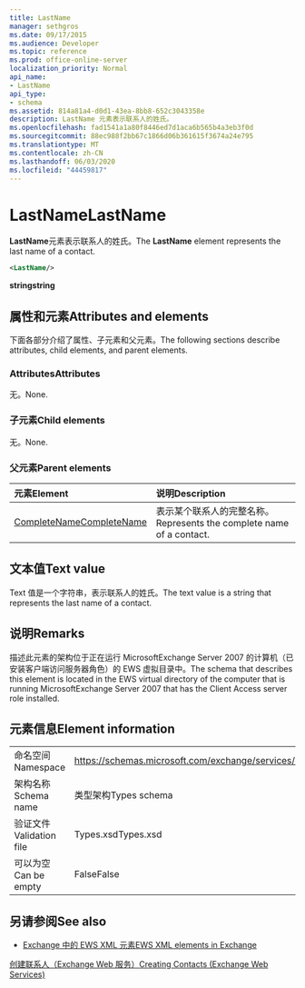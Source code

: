 ```yaml
---
title: LastName
manager: sethgros
ms.date: 09/17/2015
ms.audience: Developer
ms.topic: reference
ms.prod: office-online-server
localization_priority: Normal
api_name:
- LastName
api_type:
- schema
ms.assetid: 814a81a4-d0d1-43ea-8bb8-652c3043358e
description: LastName 元素表示联系人的姓氏。
ms.openlocfilehash: fad1541a1a80f8446ed7d1aca6b565b4a3eb3f0d
ms.sourcegitcommit: 88ec988f2bb67c1866d06b361615f3674a24e795
ms.translationtype: MT
ms.contentlocale: zh-CN
ms.lasthandoff: 06/03/2020
ms.locfileid: "44459817"
---
```

# <a name="lastname"></a><span data-ttu-id="24d90-103">LastName</span><span class="sxs-lookup"><span data-stu-id="24d90-103">LastName</span></span>

<span data-ttu-id="24d90-104">**LastName**元素表示联系人的姓氏。</span><span class="sxs-lookup"><span data-stu-id="24d90-104">The **LastName** element represents the last name of a contact.</span></span> 
  
```xml
<LastName/>
```

 <span data-ttu-id="24d90-105">**string**</span><span class="sxs-lookup"><span data-stu-id="24d90-105">**string**</span></span>
## <a name="attributes-and-elements"></a><span data-ttu-id="24d90-106">属性和元素</span><span class="sxs-lookup"><span data-stu-id="24d90-106">Attributes and elements</span></span>

<span data-ttu-id="24d90-107">下面各部分介绍了属性、子元素和父元素。</span><span class="sxs-lookup"><span data-stu-id="24d90-107">The following sections describe attributes, child elements, and parent elements.</span></span>
  
### <a name="attributes"></a><span data-ttu-id="24d90-108">Attributes</span><span class="sxs-lookup"><span data-stu-id="24d90-108">Attributes</span></span>

<span data-ttu-id="24d90-109">无。</span><span class="sxs-lookup"><span data-stu-id="24d90-109">None.</span></span>
  
### <a name="child-elements"></a><span data-ttu-id="24d90-110">子元素</span><span class="sxs-lookup"><span data-stu-id="24d90-110">Child elements</span></span>

<span data-ttu-id="24d90-111">无。</span><span class="sxs-lookup"><span data-stu-id="24d90-111">None.</span></span>
  
### <a name="parent-elements"></a><span data-ttu-id="24d90-112">父元素</span><span class="sxs-lookup"><span data-stu-id="24d90-112">Parent elements</span></span>

|<span data-ttu-id="24d90-113">**元素**</span><span class="sxs-lookup"><span data-stu-id="24d90-113">**Element**</span></span>|<span data-ttu-id="24d90-114">**说明**</span><span class="sxs-lookup"><span data-stu-id="24d90-114">**Description**</span></span>|
|:-----|:-----|
|[<span data-ttu-id="24d90-115">CompleteName</span><span class="sxs-lookup"><span data-stu-id="24d90-115">CompleteName</span></span>](completename.md) <br/> |<span data-ttu-id="24d90-116">表示某个联系人的完整名称。</span><span class="sxs-lookup"><span data-stu-id="24d90-116">Represents the complete name of a contact.</span></span>  <br/> |
   
## <a name="text-value"></a><span data-ttu-id="24d90-117">文本值</span><span class="sxs-lookup"><span data-stu-id="24d90-117">Text value</span></span>

<span data-ttu-id="24d90-118">Text 值是一个字符串，表示联系人的姓氏。</span><span class="sxs-lookup"><span data-stu-id="24d90-118">The text value is a string that represents the last name of a contact.</span></span>
  
## <a name="remarks"></a><span data-ttu-id="24d90-119">说明</span><span class="sxs-lookup"><span data-stu-id="24d90-119">Remarks</span></span>

<span data-ttu-id="24d90-120">描述此元素的架构位于正在运行 MicrosoftExchange Server 2007 的计算机（已安装客户端访问服务器角色）的 EWS 虚拟目录中。</span><span class="sxs-lookup"><span data-stu-id="24d90-120">The schema that describes this element is located in the EWS virtual directory of the computer that is running MicrosoftExchange Server 2007 that has the Client Access server role installed.</span></span>
  
## <a name="element-information"></a><span data-ttu-id="24d90-121">元素信息</span><span class="sxs-lookup"><span data-stu-id="24d90-121">Element information</span></span>

|||
|:-----|:-----|
|<span data-ttu-id="24d90-122">命名空间</span><span class="sxs-lookup"><span data-stu-id="24d90-122">Namespace</span></span>  <br/> |https://schemas.microsoft.com/exchange/services/2006/types  <br/> |
|<span data-ttu-id="24d90-123">架构名称</span><span class="sxs-lookup"><span data-stu-id="24d90-123">Schema name</span></span>  <br/> |<span data-ttu-id="24d90-124">类型架构</span><span class="sxs-lookup"><span data-stu-id="24d90-124">Types schema</span></span>  <br/> |
|<span data-ttu-id="24d90-125">验证文件</span><span class="sxs-lookup"><span data-stu-id="24d90-125">Validation file</span></span>  <br/> |<span data-ttu-id="24d90-126">Types.xsd</span><span class="sxs-lookup"><span data-stu-id="24d90-126">Types.xsd</span></span>  <br/> |
|<span data-ttu-id="24d90-127">可以为空</span><span class="sxs-lookup"><span data-stu-id="24d90-127">Can be empty</span></span>  <br/> |<span data-ttu-id="24d90-128">False</span><span class="sxs-lookup"><span data-stu-id="24d90-128">False</span></span>  <br/> |
   
## <a name="see-also"></a><span data-ttu-id="24d90-129">另请参阅</span><span class="sxs-lookup"><span data-stu-id="24d90-129">See also</span></span>



- [<span data-ttu-id="24d90-130">Exchange 中的 EWS XML 元素</span><span class="sxs-lookup"><span data-stu-id="24d90-130">EWS XML elements in Exchange</span></span>](ews-xml-elements-in-exchange.md)


[<span data-ttu-id="24d90-131">创建联系人（Exchange Web 服务）</span><span class="sxs-lookup"><span data-stu-id="24d90-131">Creating Contacts (Exchange Web Services)</span></span>](https://msdn.microsoft.com/library/4845917e-70d1-481c-bbd7-011ec6571789%28Office.15%29.aspx)

